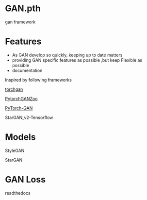 # GAN.pth
gan framework


# Features
* As GAN develop so quickly, keeping up to date matters
* providing GAN specific features as possible ,but keep Flexible as possible
* documentation


Inspired by following frameworks

[torchgan](https://torchgan.readthedocs.io/en/latest/)

[PytorchGANZoo](https://github.com/facebookresearch/pytorch_GAN_zoo)

[PyTorch-GAN](https://github.com/eriklindernoren/PyTorch-GAN)

StarGAN_v2-Tensorflow

# Models
StyleGAN 

StarGAN


# GAN Loss


readthedocs
